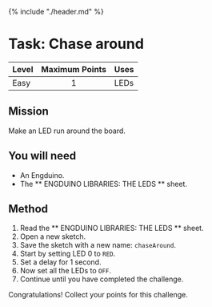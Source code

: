 {% include "./header.md" %}

# Task: Chase around

| Level| Maximum Points | Uses |
| ------ |:------:|------|
| Easy | 1 | LEDs |

## Mission

Make an LED run around the board. 

## You will need
* An Engduino.
* The ** ENGDUINO LIBRARIES: THE LEDS ** sheet.

## Method
1. Read the ** ENGDUINO LIBRARIES: THE LEDS ** sheet.
2. Open a new sketch.
3. Save the sketch with a new name: ```chaseAround```.
4. Start by setting LED 0 to ```RED```.
5. Set a delay for 1 second.
6. Now set all the LEDs to ```OFF```.
7. Continue until you have completed the challenge.


Congratulations! Collect your points for this challenge.

<!---
{% include "./rae.md" %}
-->
